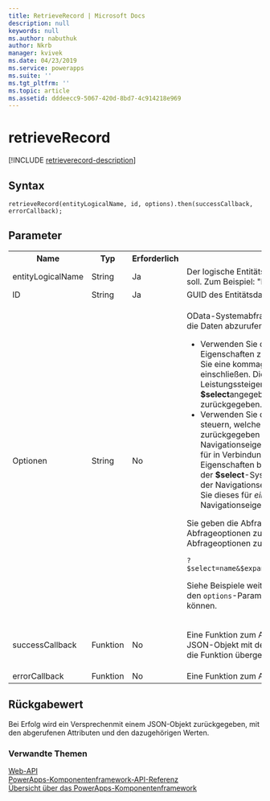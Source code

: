 ```yaml
---
title: RetrieveRecord | Microsoft Docs
description: null
keywords: null
ms.author: nabuthuk
author: Nkrb
manager: kvivek
ms.date: 04/23/2019
ms.service: powerapps
ms.suite: ''
ms.tgt_pltfrm: ''
ms.topic: article
ms.assetid: dddeecc9-5067-420d-8bd7-4c914218e969
---
```


# <a name="retrieverecord"></a>retrieveRecord

[!INCLUDE [retrieverecord-description](includes/retrieverecord-description.md)]

## <a name="syntax"></a>Syntax

`retrieveRecord(entityLogicalName, id, options).then(successCallback, errorCallback);`

## <a name="parameters"></a>Parameter

<table style="width:100%">
<tr>
<th>Name</th>
<th>Typ</th>
<th>Erforderlich</th>
<th>Beschreibung</th>
</tr>
<tr>
<td>entityLogicalName</td>
<td>String</td>
<td>Ja</td>
<td>Der logische Entitätsname des Datensatzes, der abgerufen werden soll. Zum Beispiel: &quot;Firma&quot;.</td>
</tr>
<tr>
<td>ID</td>
<td>String</td>
<td>Ja</td>
<td>GUID des Entitätsdatensatzes, den Sie abrufen möchten.</td>
</tr>
<tr>
<td>Optionen</td>
<td>String</td>
<td>No</td>
<td><p>OData-Systemabfrageoptionen <b>$select</b> und <b>$expand</b>-Abfragen, um die Daten abzurufen.</p>
<ul><li>Verwenden Sie die <b>$select</b> Systemabfrageoption, um die Eigenschaften zu begrenzen, die zurückgegeben werden, indem Sie eine kommagetrennte Liste von Eigenschaftsnamen einschließen. Dies ist eine wichtige Methode für die Leistungssteigerung. Wenn Eigenschaften nicht mithilfe von <b>$select</b>angegeben wurden, werden alle Eigenschaften zurückgegeben.</li>
<li>Verwenden Sie die <b>$expand</b>-Systemabfrageoption, um zu steuern, welche Daten von den verbundenen Entitäten zurückgegeben werden. Wenn Sie nur den Namen der Navigationseigenschaft einschließen, rufen Sie alle Eigenschaften für in Verbindung stehende Datensätze ab. Sie können die Eigenschaften begrenzen, die für verknüpfte Datensätze mithilfe der <b>$select</b>-Systemabfrageoption in Klammern nach dem Namen der Navigationseigenschaft zurückgegeben werden. Verwenden Sie dieses für <i>einzelwertige</i> und <i>sammlungswertige</i> Navigationseigenschaften.</li>
</ul>
<p>Sie geben die Abfrageoptionen beginnend mit <code>?</code>an. Um mehrere Abfrageoptionen zu definieren, verwenden Sie <code>&amp;</code>, um die Abfrageoptionen zu trennen. Beispiel:</p>
<code>?$select=name&amp;$expand=primarycontactid($select=contactid,fullname)</code>
<p>Siehe Beispiele weiter unten in diesem Thema, um zu sehen, wie Sie den <code>options</code>-Parameter für den Abruf von Szenarios definieren können.</td>
</tr>
<tr>
<td>successCallback</td>
<td>Funktion</td>
<td>No</td>
<td><p>Eine Funktion zum Aufrufen, wenn ein Datensatz abgerufen wird. Ein JSON-Objekt mit den abgerufen Eigenschaften und Werten wird an die Funktion übergeben.</p>
</td>
</tr>
<tr>
<td>errorCallback</td>
<td>Funktion</td>
<td>No</td>
<td>Eine Funktion zum Aufrufen, wenn der Vorgang fehlschlug.</td>
</tr>
</table>

## <a name="return-value"></a>Rückgabewert

Bei Erfolg wird ein Versprechenmit einem JSON-Objekt zurückgegeben, mit den abgerufenen Attributen und den dazugehörigen Werten.


### <a name="related-topics"></a>Verwandte Themen

[Web-API](../webapi.md)<br/>
[PowerApps-Komponentenframework-API-Referenz](../../reference/index.md)<br/>
[Übersicht über das PowerApps-Komponentenframework](../../overview.md)